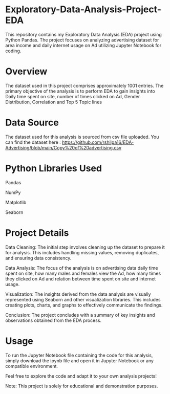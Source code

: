 # Exploratory-Data-Analysis-Project-EDA

This repository contains my Exploratory Data Analysis (EDA) project using Python Pandas. The project focuses on analyzing advertising dataset for area income and daily internet usage on Ad utilizing Jupyter Notebook for coding.

# Overview

The dataset used in this project comprises approximately 1001 entries. The primary objective of the analysis is to perform EDA to gain insights into Daily time spent on site, number of times clicked on Ad, Gender Distribution, Correlation and Top 5 Topic lines 

# Data Source

The dataset used for this analysis is sourced from csv file uploaded. You can find the dataset here : https://github.com/rshilpa16/EDA-Advertising/blob/main/Copy%20of%20advertising.csv

# Python Libraries Used

Pandas

NumPy

Matplotlib

Seaborn

# Project Details

Data Cleaning: The initial step involves cleaning up the dataset to prepare it for analysis. This includes handling missing values, removing duplicates, and ensuring data consistency.

Data Analysis: The focus of the analysis is on advertising data daily time spent on site, how many males and females view the Ad, how many times they clicked on Ad and relation between time spent on site and internet usage. 

Visualization: The insights derived from the data analysis are visually represented using Seaborn and other visualization libraries. This includes creating plots, charts, and graphs to effectively communicate the findings.

Conclusion: The project concludes with a summary of key insights and observations obtained from the EDA process.

# Usage

To run the Jupyter Notebook file containing the code for this analysis, simply download the ipynb file and open it in Jupyter Notebook or any compatible environment.

Feel free to explore the code and adapt it to your own analysis projects!

Note: This project is solely for educational and demonstration purposes.
